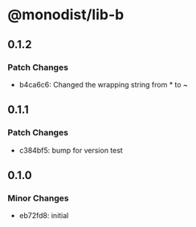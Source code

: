 # @monodist/lib-b

## 0.1.2

### Patch Changes

- b4ca6c6: Changed the wrapping string from \* to ~

## 0.1.1

### Patch Changes

- c384bf5: bump for version test

## 0.1.0

### Minor Changes

- eb72fd8: initial
